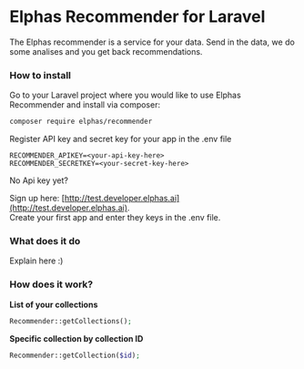 # Elphas Recommender for Laravel
The Elphas recommender is a service for your data. Send in the data, we do some analises and you get back recommendations.

### How to install

Go to your Laravel project where you would like to use Elphas Recommender and 
install via composer:
``` bash
composer require elphas/recommender 
```

Register API key and secret key for your app in the .env file
``` text
RECOMMENDER_APIKEY=<your-api-key-here>
RECOMMENDER_SECRETKEY=<your-secret-key-here>
```

No Api key yet? 

Sign up here: [http://test.developer.elphas.ai](http://test.developer.elphas.ai).  
Create your first app and enter they keys in the .env file.

### What does it do
Explain here :)

### How does it work?

__List of your collections__
``` php
Recommender::getCollections();
```

__Specific collection by collection ID__
``` php
Recommender::getCollection($id);
```

	